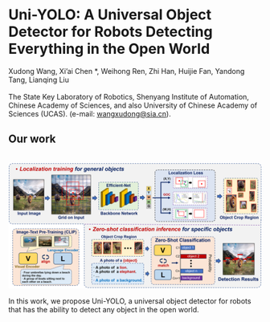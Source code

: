 # Uni-YOLO: A Universal Object Detector for Robots Detecting Everything in the Open World
Xudong Wang, Xi’ai Chen *, Weihong Ren, Zhi Han, Huijie Fan, Yandong Tang, Lianqing Liu <br />
 <br />
The State Key Laboratory of Robotics, Shenyang Institute of Automation, Chinese Academy of Sciences, and also University of Chinese Academy of Sciences (UCAS). (e-mail: wangxudong@sia.cn).
## Our work 

<p float="left">
  &emsp;&emsp; <img src="./f2.png" width="900" />
</p>

In this work, we propose Uni-YOLO, a universal object detector for robots that has the ability to detect any object in the open world.

